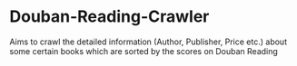 # Douban-Reading-Crawler
Aims to crawl the detailed information (Author, Publisher, Price etc.) about some certain books which are sorted by the scores on Douban Reading
